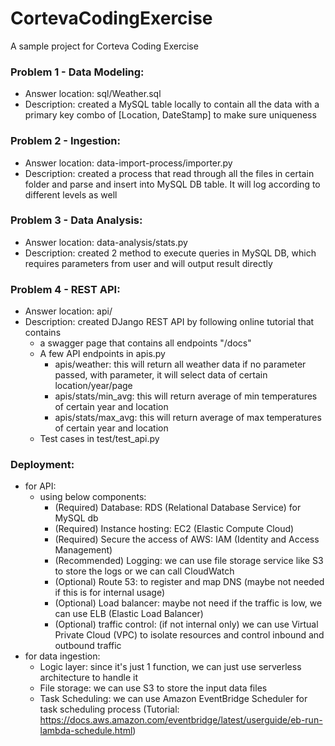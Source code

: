 # CortevaCodingExercise
A sample project for Corteva Coding Exercise 

### Problem 1 - Data Modeling:

* Answer location: sql/Weather.sql
* Description: created a MySQL table locally to contain all the data with a primary key combo of [Location, DateStamp] to make sure uniqueness

### Problem 2 - Ingestion:
* Answer location: data-import-process/importer.py
* Description: created a process that read through all the files in certain folder and parse and insert into MySQL DB table. It will log according to different levels as well

### Problem 3 - Data Analysis:
* Answer location: data-analysis/stats.py
* Description: created 2 method to execute queries in MySQL DB, which requires parameters from user and will output result directly

### Problem 4 - REST API:
* Answer location: api/
* Description: created DJango REST API by following online tutorial that contains 
  * a swagger page that contains all endpoints "/docs"
  * A few API endpoints in apis.py
    * apis/weather: this will return all weather data if no parameter passed, with parameter, it will select data of certain location/year/page
    * apis/stats/min_avg: this will return average of min temperatures of certain year and location
    * apis/stats/max_avg: this will return average of max temperatures of certain year and location
  * Test cases in test/test_api.py

### Deployment:
* for API:
  * using below components:
    * (Required) Database: RDS (Relational Database Service) for MySQL db
    * (Required) Instance hosting: EC2 (Elastic Compute Cloud)
    * (Required) Secure the access of AWS: IAM (Identity and Access Management)
    * (Recommended) Logging: we can use file storage service like S3 to store the logs or we can call CloudWatch 
    * (Optional) Route 53: to register and map DNS (maybe not needed if this is for internal usage)
    * (Optional) Load balancer: maybe not need if the traffic is low, we can use ELB (Elastic Load Balancer)
    * (Optional) traffic control: (if not internal only) we can use Virtual Private Cloud (VPC) to isolate resources and control inbound and outbound traffic
* for data ingestion:
  * Logic layer: since it's just 1 function, we can just use serverless architecture to handle it
  * File storage: we can use S3 to store the input data files
  * Task Scheduling: we can use Amazon EventBridge Scheduler for task scheduling process (Tutorial: https://docs.aws.amazon.com/eventbridge/latest/userguide/eb-run-lambda-schedule.html)